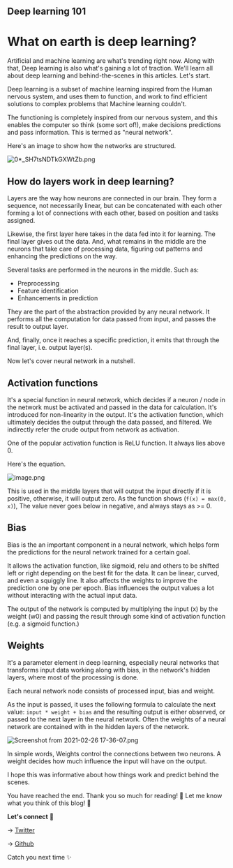 ## Deep learning 101

# What on earth is deep learning?

Artificial and machine learning are what's trending right now. Along with that, Deep learning is also what's gaining a lot of traction. We'll learn all about deep learning and behind-the-scenes in this articles. Let's start.

Deep learning is a subset of machine learning inspired from the Human nervous system, and uses them to function, and work to find efficient solutions to complex problems that Machine learning couldn't.

The functioning is completely inspired from our nervous system, and this enables the computer so think (some sort of!), make decisions predictions and pass information. This is termed as "neural network".

Here's an image to show how the networks are structured.

![0*_SH7tsNDTkGXWtZb.png](https://cdn.hashnode.com/res/hashnode/image/upload/v1611848750350/k2cju9zc1.png)

## How do layers work in deep learning?

Layers are the way how neurons are connected in our brain. They form a sequence, not necessarily linear, but can be concatenated with each other forming a lot of connections with each other, based on position and tasks assigned.

Likewise, the first layer here takes in the data fed into it for learning. The final layer gives out the data. And, what remains in the middle are the neurons that take care of processing data, figuring out patterns and enhancing the predictions on the way.

Several tasks are performed in the neurons in the middle. Such as:
- Preprocessing
- Feature identification
- Enhancements in prediction

They are the part of the abstraction provided by any neural network. It performs all the computation for data passed from input, and passes the result to output layer.

And, finally, once it reaches a specific prediction, it emits that through the final layer, i.e. output layer(s).

Now let's cover neural network in a nutshell.

## Activation functions

It's a special function in neural network, which decides if a neuron / node in the network must be activated and passed in the data for calculation. It's introduced for non-linearity in the output. It's the activation function, which ultimately decides the output through the data passed, and filtered.
We indirectly refer the crude output from network as activation.

One of the popular activation function is ReLU function. It always lies above 0.

Here's the equation.

![image.png](https://cdn.hashnode.com/res/hashnode/image/upload/v1647165055726/q-VvZDwnv.png)

This is used in the middle layers that will output the input directly if it is positive, otherwise, it will output zero. As the function shows (`f(x) = max(0, x)`), The value never goes below in negative, and always stays as >= 0.

## Bias

Bias is the an important component in a neural network, which helps form the predictions for the neural network trained for a certain goal.

It allows the activation function, like sigmoid, relu and others to be shifted left or right depending on the best fit for the data. It can be linear, curved, and even a squiggly line. It also affects the weights to improve the prediction one by one per epoch. Bias influences the output values a lot without interacting with the actual input data.

The output of the network is computed by multiplying the input (x) by the weight (w0) and passing the result through some kind of activation function (e.g. a sigmoid function.)

## Weights

It's a parameter element in deep learning, especially neural networks that transforms input data working along with bias, in the network's hidden layers, where most of the processing is done.

Each neural network node consists of processed input, bias and weight.

As the input is passed, it uses the following formula to calculate the next value: `input * weight + bias`
and the resulting output is either observed, or passed to the next layer in the neural network. Often the weights of a neural network are contained with in the hidden layers of the network.

![Screenshot from 2021-02-26 17-36-07.png](https://cdn.hashnode.com/res/hashnode/image/upload/v1614341179642/4BWmZi0hy.png)

In simple words, Weights control the connections between two neurons.  A weight decides how much influence the input will have on the output.

I hope this was informative about how things work and predict behind the scenes.

You have reached the end. Thank you so much for reading! 👋 Let me know what you think of this blog! 👀

**Let's connect** 🌟

→ [Twitter](https://twitter.com/janaSunrise)

→ [Github](https://github.com/janaSunrise)

Catch you next time ✨
